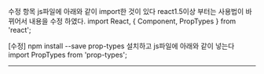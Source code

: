 수정 항목
js파일에 아래와 같이 import한 것이 있다
react1.5이상 부터는 사용법이 바뀌어서 내용을 수정 하였다.
import React, { Component, PropTypes } from 'react';

[수정]
npm install --save prop-types 설치하고
js파일에 아래와 같이 넣는다
import PropTypes from 'prop-types';

---------------------------------

